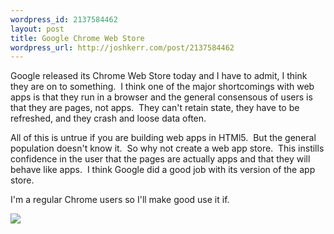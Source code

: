 ```yaml
--- 
wordpress_id: 2137584462
layout: post
title: Google Chrome Web Store
wordpress_url: http://joshkerr.com/post/2137584462
---
```

<p>Google released its Chrome Web Store today and I have to admit, I think they are on to something.  I think one of the major shortcomings with web apps is that they run in a browser and the general consensous of users is that they are pages, not apps.  They can't retain state, they have to be refreshed, and they crash and loose data often.</p>
<p>All of this is untrue if you are building web apps in HTMl5.  But the general population doesn't know it.  So why not create a web app store.  This instills confidence in the user that the pages are actually apps and that they will behave like apps.  I think Google did a good job with its version of the app store. </p>
<p>I'm a regular Chrome users so I'll make good use it if.</p>
<p><img src="http://emberapp.com/joshkerr/images/google-chrome-1/sizes/m.png"/></p>
